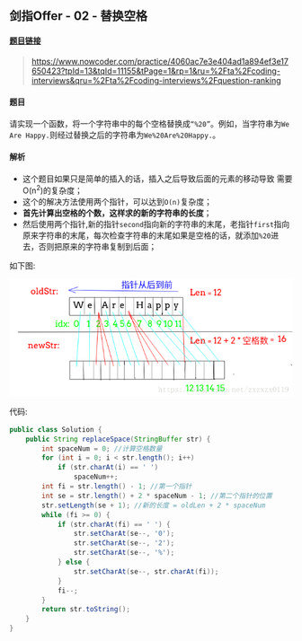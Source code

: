 ## 剑指Offer - 02 - 替换空格

#### [题目链接](https://www.nowcoder.com/practice/4060ac7e3e404ad1a894ef3e17650423?tpId=13&tqId=11155&tPage=1&rp=1&ru=%2Fta%2Fcoding-interviews&qru=%2Fta%2Fcoding-interviews%2Fquestion-ranking)

> https://www.nowcoder.com/practice/4060ac7e3e404ad1a894ef3e17650423?tpId=13&tqId=11155&tPage=1&rp=1&ru=%2Fta%2Fcoding-interviews&qru=%2Fta%2Fcoding-interviews%2Fquestion-ranking

#### 题目

请实现一个函数，将一个字符串中的每个空格替换成`“%20”`。例如，当字符串为`We Are Happy.`则经过替换之后的字符串为`We%20Are%20Happy.`。
#### 解析

 - 这个题目如果只是简单的插入的话，插入之后导致后面的元素的移动导致 需要O(n<sup>2</sup>)的复杂度；
 - 这个的解决方法使用两个指针，可以达到`O(n)`复杂度；
 - **首先计算出空格的个数，这样求的新的字符串的长度**；
 - 然后使用两个指针,新的指针`second`指向新的字符串的末尾，老指针`first`指向原来字符串的末尾，每次检查字符串的末尾如果是空格的话，就添加`%20`进去，否则把原来的字符串复制到后面；

如下图:

 ![这里写图片描述](images/02_s.png)

代码:

```java
public class Solution {
    public String replaceSpace(StringBuffer str) {
        int spaceNum = 0; //计算空格数量
        for (int i = 0; i < str.length(); i++)
            if (str.charAt(i) == ' ')
                spaceNum++; 
        int fi = str.length() - 1; //第一个指针 
        int se = str.length() + 2 * spaceNum - 1; //第二个指针的位置
        str.setLength(se + 1); //新的长度 = oldLen + 2 * spaceNum
        while (fi >= 0) {
            if (str.charAt(fi) == ' ') {
                str.setCharAt(se--, '0');
                str.setCharAt(se--, '2');
                str.setCharAt(se--, '%');
            } else {
                str.setCharAt(se--, str.charAt(fi));
            }
            fi--;
        }
        return str.toString();
    }
}
```